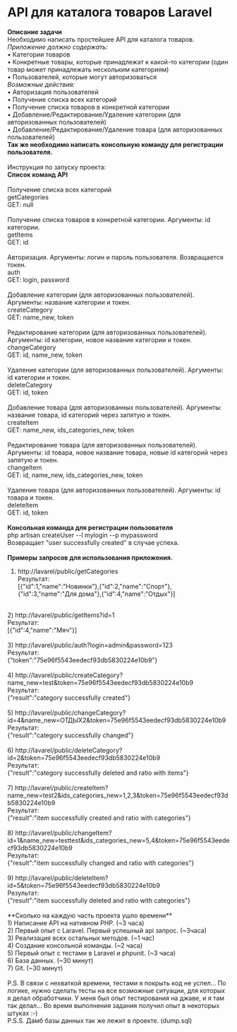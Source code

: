# API для каталога товаров Laravel<br />

**Описание задачи**<br />
Необходимо написать простейшее API для каталога товаров. <br />
*Приложение должно содержать:*<br />
• Категории товаров<br />
• Конкретные товары, которые принадлежат к какой-то категории (один товар может принадлежать нескольким категориям)<br />
• Пользователей, которые могут авторизоваться <br />
*Возможные действия:*<br />
• Авторизация пользователей<br />
• Получение списка всех категорий<br />
• Получение списка товаров в конкретной категории<br />
• Добавление/Редактирование/Удаление категории (для авторизованных пользователей)<br />
• Добавление/Редактирование/Удаление товара (для авторизованных пользователей)<br />
**Так же необходимо написать консольную команду для регистрации пользователя.**<br />
<br />
Инструкция по запуску проекта:<br />
**Список команд API**<br />
<br />
Получение списка всех категорий<br />
getCategories<br />
GET: null<br />
<br />
Получение списка товаров в конкретной категории. Аргументы: id категории.<br />
getItems<br />
GET: id<br />
<br />
Авторизация. Аргументы: логин и пароль пользователя. Возвращается токен.<br />
auth<br />
GET: login, password<br />
<br />
Добавление категории (для авторизованных пользователей). Аргументы: название категории и токен.<br />
createCategory<br />
GET: name_new, token<br />
<br />
Редактирование категории (для авторизованных пользователей). Аргументы: id категории, новое название категории и токен.<br />
changeCategory<br />
GET: id, name_new, token<br />
<br />
Удаление категории (для авторизованных пользователей). Аргументы: id категории и токен.<br />
deleteCategory <br />
GET: id, token<br />
<br />
Добавление товара (для авторизованных пользователей). Аргументы: название товара, id категорий через запятую и токен.<br />
createItem<br />
GET: name_new, ids_categories_new, token<br />
<br />
Редактирование товара (для авторизованных пользователей). Аргументы: id товара, новое название товара, новые id категорий через запятую и токен.<br />
changeItem<br />
GET: id, name_new, ids_categories_new, token<br />
<br />
Удаление товара (для авторизованных пользователей). Аргументы: id товара и токен.<br />
deleteItem<br />
GET: id, token<br />
<br />
**Консольная команда для регистрации пользователя**<br />
php artisan createUser --l mylogin --p mypassword<br />
Возвращает "user successfully created" в случае успеха.<br />
<br />
**Примеры запросов для использования приложения.** <br />
1) http://lavarel/public/getCategories<br />
Результат:<br />
[{"id":1,"name":"Новинки"},{"id":2,"name":"Спорт"},{"id":3,"name":"Для дома"},{"id":4,"name":"Отдых"}]<br />
<br />
2) http://lavarel/public/getItems?id=1<br />
Результат:<br />
[{"id":4,"name":"Мяч"}]<br />
<br />
3) http://lavarel/public/auth?login=admin&password=123<br />
Результат:<br />
{"token":"75e96f5543eedecf93db5830224e10b9"}<br />
<br />
4) http://lavarel/public/createCategory?name_new=test&token=75e96f5543eedecf93db5830224e10b9<br />
Результат:<br />
{"result":"category successfully created"}<br />
<br />
5) http://lavarel/public/changeCategory?id=4&name_new=ОТДЫХ2&token=75e96f5543eedecf93db5830224e10b9<br />
Результат:<br />
{"result":"category successfully changed"}<br />
<br />
6) http://lavarel/public/deleteCategory?id=2&token=75e96f5543eedecf93db5830224e10b9<br />
Результат:<br />
{"result":"category successfully deleted and ratio with items"}<br />
<br />
7) http://lavarel/public/createItem?name_new=test2&ids_categories_new=1,2,3&token=75e96f5543eedecf93db5830224e10b9<br />
Результат:<br />
{"result":"item successfully created and ratio with categories"}<br />
<br />
8) http://lavarel/public/changeItem?id=1&name_new=testtest&ids_categories_new=5,4&token=75e96f5543eedecf93db5830224e10b9<br />
Результат:<br />
{"result":"item successfully changed and ratio with categories"}<br />
<br />
9) http://lavarel/public/deleteItem?id=5&token=75e96f5543eedecf93db5830224e10b9<br />
Результат:<br />
{"result":"item successfully deleted and ratio with categories"}<br />
<br />
**Сколько на каждую часть проекта ушло времени**<br />
1) Написание API на нативном PHP. (~3 часа)<br />
2) Первый опыт с Laravel. Первый успешный api запрос. (~3часа)<br />
3) Реализация всех остальных методов. (~1 час)<br />
4) Создание консольной команды. (~2 часа)<br />
5) Первый опыт с тестами в Laravel и phpunit. (~3 часа)<br />
6) База данных. (~30 минут)<br />
7) Git. (~30 минут)<br />
<br />
P.S. В связи с нехваткой времени, тестами я покрыть код не успел... По логике, нужно сделать тесты на все возможные ситуации, для которых я делал обработчики. У меня был опыт тестирования на джаве, и я там так делал... Во время выполнения задания получил опыт в некоторых штуках :-)<br />
P.S.S. Дамб базы данных так же лежит в проекте. (dump.sql)<br />
